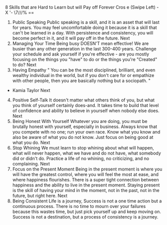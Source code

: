8 Skills that 
are Hard to 
Learn but will 
Pay off Forever 
Cros 
e 
(Swipe Left) - X '- 
\7///% == 
1. Public Speaking 
Public speaking is a skill, and it is an 
asset that will last for years. You may feel 
uncomfortable doing it because it is a 
skill that can't be learned in a day. 
With persistence and consistency, you 
will become perfect in it, and it will pay 
off in the future. 
Next
2. Managing Your Time 
Being busy DOESN'T mean effective! We 
are busier than any other generation in the 
last 300-400 years. 
Challenge your schedule and ask yourself 
if you're effective - are you mostly focusing 
on the things you "have" to do or the 
things you're "Created" to do? 
Next
3. Having Empathy 
" You can be the most disciplined, 
brilliant, and even wealthy individual in 
the world, but if you don't care for or 
empathize with other people, then you 
are basically nothing but a sociopath. " 
- Kamia Taylor 
Next
4. Positive Self-Talk 
It doesn't matter what others think of 
you, but what you think of yourself 
certainly does-and. 
It takes time to build that level of 
confidence and ability to believe in 
yourself when nobody else does. 
Next
5. Being Honest With Yourself 
Whatever you are doing, you must be 
brutally honest with yourself, especially 
in business. Always know that you 
compete with no one; run your own race. 
Know what you know and also be aware 
of what you do not know. Just focus on 
being good at what you do. 
Next
6. Stop Whining 
We must learn to stop whining about 
what will happen, what will never 
happen, what we have and do not have, 
what somebody did or didn't do. Practice 
a life of no whining, no criticizing, and no 
complaining. 
Next
7. Focus on the Present Moment 
Being in the present moment is where you 
will have the greatest control, where you will 
feel the most at ease, and where happiness 
flourishes. 
There is a super tight connection between 
happiness and the ability to live in the 
present moment. 
Staying present is the skill of having your 
mind in the moment, not in the past, not in 
the future, but right here. 
Next
8. Being Consistent 
Life is a journey, Success is not a one time 
action but a continuous process. There is 
no time to mourn over your failures 
because this wastes time, but just pick 
yourself up and keep moving on. 
Success is not a destination, but a process 
of consistency is a journey. 
